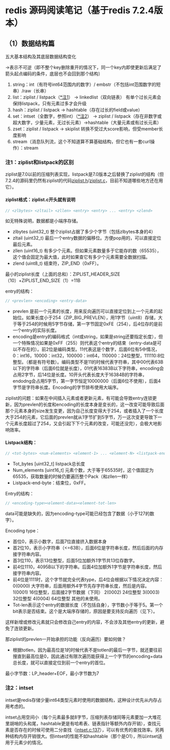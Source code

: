 # redis 源码阅读笔记（基于redis 7.2.4版本）

## （1）数据结构篇
五大基本结构及其底层数据结构变化

→表示不可逆（即不整个key删除重开的情况下，同一个key内即使更新后满足了箭头起点编码的条件，底层也不会回到那个结构）
1. string：int（有符号int64范围内的数字）/ embstr（不包括int范围数字的短串）/raw（长串）
2. list：ziplist / listpack（[*注1](#注1ziplist和listpack的区别)） → linkedlist（双向链表） 有单个过长元素会保持listpack，只有元素过多才会升级
3. hash：ziplist / listpack → hashtable（存在过长的field或value）
4. set：intset（全数字，参照int）（[*注2](#注2intset)） → ziplist / listpack（存在非数字或超大数字，少量元素，无过长元素）→hashtable（大量元素或有过长元素）
5. zset：ziplist / listpack → skiplist 转换不受过大score影响，但受member长度影响
6. stream（消息队列流，这个不知道算不算基础结构，但它也有一套curl操作）：stream

### 注1：ziplist和listpack的区别
ziplist是7.0以前的压缩列表实现，listpack是7.0版本之后替换了ziplist的结构（但7.2.4的源码里仍然有ziplist的代码[ziplist.h](https://github.com/redis/redis/blob/unstable/src/ziplist.h)/[ziplist.c](https://github.com/redis/redis/blob/unstable/src/ziplist.c)，目前不知道哪些地方还在用它）。

#### ziplist格式：ziplist.c开头就有说明
```cpp
// <zlbytes> <zltail> <zllen> <entry> <entry> ... <entry> <zlend>
```
如无特殊说明，数据都是小端序存储。
* zlbytes (uint32_t) 整个ziplist占据了多少个字节（包括zlbytes本身的4）
* zltail (uint32_t) 最后一个entry数据的偏移位。方便pop用的，可以直接定位最后元素。
* zllen (uint16_t) 有多少个元素。但如果元素数量多于它能存的数（65535），这个值会固定为最大值，此时如果查它有多少个元素需要全数据扫描。
* zlend (uint8_t) 结束符，ZIP_END（0xFF）。

最小的ziplist长度（上面的总和）：ZIPLIST_HEADER_SIZE（10）+ZIPLIST_END_SIZE（1）=11B


entry的结构：
```cpp
// <prevlen> <encoding> <entry-data>
```
* prevlen 是前一个元素的长度，用来反向遍历可以直接定位到上一个元素的起始位。如果长度小于254（ZIP_BIG_PREVLEN），用1字节（uint8）存储，大于等于254的时候用5字节存储，第一字节固定0xFE（254），后4位存的是前一个entry的实际长度。
* encoding是entry的编码格式（int或string，如果是string还要指定长度），但一个特殊情况如果是0xFF（255）则代表这个entry的结束（entry-data是可以不存在的）。前2位是编码类型。11代表这是个数字，后面6位有5中情况，0：int16，10000：int32，100000：int64，110000：24位整型，111110:8位整型。（都是有符号数）。编码类型不是11的时候代表字符串，其中00代表63B以下的字符串（后面6位就是长度），01代表16383B以下字符串，encoding会占用2字节，后14位是长度。10开头代表长度大于16384B的字符串，endodng会占用5字节，第一字节恒定10000000（后面6位不使用），后面4字节是字符串长度。Encoding的字节排布使用大端序。

ziplist的问题：如果在中间插入元素或者更新元素，有可能会导致entry连锁更新，因为prevlen的长度和encoding的长度本身是变长的，这一改变可能导致后面那个元素本身的size发生变更，因为自己长度变得大于254，或者插入了一个长度大于254的元素，它后面的prevlen就从1字节扩到5字节，万一这次变更导致下一个元素长度超过了254，又会引起下下个元素的改变，可能还没完），会极大地影响效率。

#### Listpack结构：
```cpp
// <tot-bytes> <num-elements> <element-1> ... <element-N> <listpack-end-byte>
```

* Tot_bytes [uint32_t] listpack总长度
* Num_elements [uint16_t] 元素个数，大于等于65535时，这个值固定为65535，获取数量的时候仍要遍历整个Pack（和zllen一样）
* Listpack-end-byte：结束位，0xFF。

Entry的结构：
```cpp
// <encoding-type><element-data><element-tot-len>
```
data可能是缺失的，因为encoding-type可能已经包含了数据（小于127的数字）。

Encoding type：
* 首位0，表示小数字，后面7位直接挤入数据本身
* 首2位10，表示小字符串（<=63B），后面6位是字符串长度，然后后面的内存接字符串内容。
* 首3位110，表示13位整型，后面5位加额外1字节共13位存数字。
* 前4位1110，4095B以下的字符串。后面4位加额外1字节是字符串长度，然后接字符串内容。
* 前4位是1111时，这个字节就完全代表type，后4位会根据以下情况决定内容：
0(0000) 大字符串，后面用额外4字节先存字符串长度，然后是内容。
1(0001) 16位整型，后面接2字节数据（下同）
2(0002) 24位整型
3(0003) 32位整型
4(0004) 64位整型
其他的未使用。
* Tot-len表示这个entry的数据长度（不包括自身），字节数小于等于5。第一个bit表示是否结束。这个是大端序存储的，原因是要支持反向遍历（见下）。

这样新增或修改元素就只会修改自己entry的内容，不会涉及其他entry的更新，避免了连锁更新。

那ziplist的prevlen一开始承担的功能（反向遍历）要如何做？

- 根据totlen，因为最高位是1的时候代表不是totlen的最后一字节，就还要往前搜直到最高位是0，因此通过有限次遍历能获得上一个字节的encoding+data总长度，就可以直接定位到前一个entry的首位。

最小字节数：LP_header+EOF，最小字节数为7

### 注2：intset
intset是redis存储少量int64类型元素时使用的数据结构，这种设计优先从内存占用考虑的。

intset占用空间小（每个元素最多就8字节，压缩列表存储同等元素要加一大堆花里胡哨的头和尾，hashtable更是有哈希表、链表指针等额外内存开销），查找元素是否存在的时候可使用二分查找（[intset.c:137](https://github.com/redis/redis/blob/unstable/src/intset.c)），可以有优秀的查找效率。另两种结构内存开销很大。但intset的性能不如hashtable（那个是O1），所以intset适用于元素少的情况。